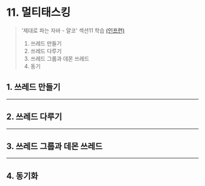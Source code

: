 # 11. 멀티태스킹
> '제대로 파는 자바 - 얄코' 섹션11 학습 [(인프런)](https://www.inflearn.com/course/%EC%A0%9C%EB%8C%80%EB%A1%9C-%ED%8C%8C%EB%8A%94-%EC%9E%90%EB%B0%94/dashboard)
> 1. 쓰레드 만들기
> 2. 쓰레드 다루기
> 3. 쓰레드 그룹과 데몬 쓰레드
> 4. 동기


## 1. 쓰레드 만들기


---

## 2. 쓰레드 다루기

---

## 3. 쓰레드 그룹과 데몬 쓰레드

---

## 4. 동기화
